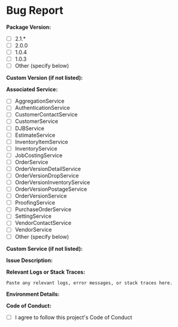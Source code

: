 # Bug Report

**Package Version:**
- [ ] 2.1.*
- [ ] 2.0.0
- [ ] 1.0.4
- [ ] 1.0.3
- [ ] Other (specify below)

**Custom Version (if not listed):**
<!-- If you selected "Other", please specify the package version. -->

**Associated Service:**
- [ ] AggregationService
- [ ] AuthenticationService
- [ ] CustomerContactService
- [ ] CustomerService
- [ ] DJBService
- [ ] EstimateService
- [ ] InventoryItemService
- [ ] InventoryService
- [ ] JobCostingService
- [ ] OrderService
- [ ] OrderVersionDetailService
- [ ] OrderVersionDropService
- [ ] OrderVersionInventoryService
- [ ] OrderVersionPostageService
- [ ] OrderVersionService
- [ ] ProofingService
- [ ] PurchaseOrderService
- [ ] SettingService
- [ ] VendorContactService
- [ ] VendorService
- [ ] Other (specify below)

**Custom Service (if not listed):**
<!-- If you selected "Other", please specify the service. -->

**Issue Description:**
<!-- Describe the issue in detail, including steps to reproduce, expected behavior, and actual behavior. -->

**Relevant Logs or Stack Traces:**
```
Paste any relevant logs, error messages, or stack traces here.
```

**Environment Details:**
<!-- OS, .NET version, and any other relevant environment information. -->

**Code of Conduct:**
- [ ] I agree to follow this project's Code of Conduct
